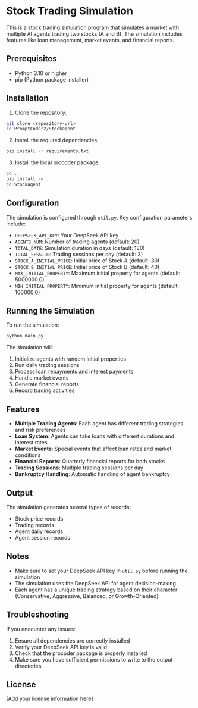# Stock Trading Simulation

This is a stock trading simulation program that simulates a market with multiple AI agents trading two stocks (A and B). The simulation includes features like loan management, market events, and financial reports.

## Prerequisites

- Python 3.10 or higher
- pip (Python package installer)

## Installation

1. Clone the repository:

```bash
git clone <repository-url>
cd PromptCoder2/Stockagent
```

2. Install the required dependencies:

```bash
pip install -r requirements.txt
```

3. Install the local procoder package:

```bash
cd ..
pip install -e .
cd Stockagent
```

## Configuration

The simulation is configured through `util.py`. Key configuration parameters include:

- `DEEPSEEK_API_KEY`: Your DeepSeek API key
- `AGENTS_NUM`: Number of trading agents (default: 20)
- `TOTAL_DATE`: Simulation duration in days (default: 180)
- `TOTAL_SESSION`: Trading sessions per day (default: 3)
- `STOCK_A_INITIAL_PRICE`: Initial price of Stock A (default: 30)
- `STOCK_B_INITIAL_PRICE`: Initial price of Stock B (default: 40)
- `MAX_INITIAL_PROPERTY`: Maximum initial property for agents (default: 5000000.0)
- `MIN_INITIAL_PROPERTY`: Minimum initial property for agents (default: 100000.0)

## Running the Simulation

To run the simulation:

```bash
python main.py
```

The simulation will:

1. Initialize agents with random initial properties
2. Run daily trading sessions
3. Process loan repayments and interest payments
4. Handle market events
5. Generate financial reports
6. Record trading activities

## Features

- **Multiple Trading Agents**: Each agent has different trading strategies and risk preferences
- **Loan System**: Agents can take loans with different durations and interest rates
- **Market Events**: Special events that affect loan rates and market conditions
- **Financial Reports**: Quarterly financial reports for both stocks
- **Trading Sessions**: Multiple trading sessions per day
- **Bankruptcy Handling**: Automatic handling of agent bankruptcy

## Output

The simulation generates several types of records:

- Stock price records
- Trading records
- Agent daily records
- Agent session records

## Notes

- Make sure to set your DeepSeek API key in `util.py` before running the simulation
- The simulation uses the DeepSeek API for agent decision-making
- Each agent has a unique trading strategy based on their character (Conservative, Aggressive, Balanced, or Growth-Oriented)

## Troubleshooting

If you encounter any issues:

1. Ensure all dependencies are correctly installed
2. Verify your DeepSeek API key is valid
3. Check that the procoder package is properly installed
4. Make sure you have sufficient permissions to write to the output directories

## License

[Add your license information here]
